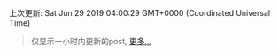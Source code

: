 
  
 上次更新: Sat Jun 29 2019 04:00:29 GMT+0000 (Coordinated Universal Time) 

 > 仅显示一小时内更新的post, [更多...](screenshots/)
  